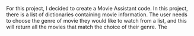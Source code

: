 For this project, I decided to create a Movie Assistant code. In this project, there is a list of dictionaries containing movie information. The user needs to choose the genre of movie they would like to watch from a list, and this will return all the movies that match the choice of their genre. The 